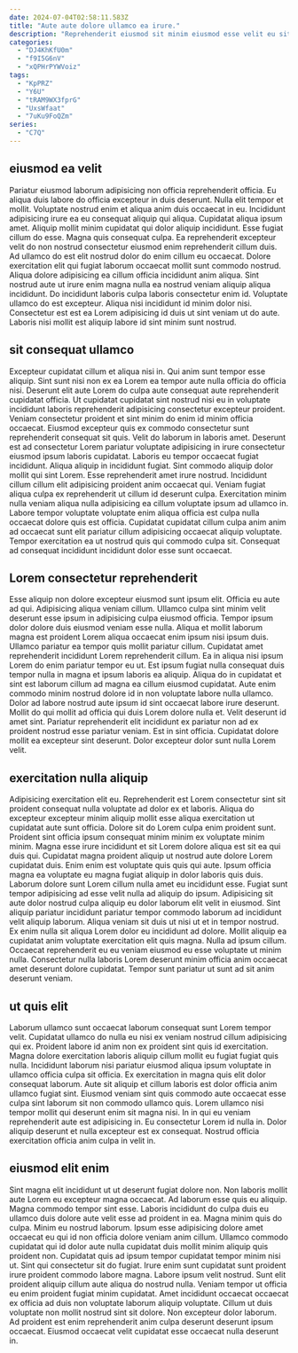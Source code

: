```yaml
---
date: 2024-07-04T02:58:11.583Z
title: "Aute aute dolore ullamco ea irure."
description: "Reprehenderit eiusmod sit minim eiusmod esse velit eu sit nulla veniam. Fugiat exercitation eiusmod id."
categories:
  - "DJ4KhKfU0m"
  - "f9I5G6nV"
  - "xQPHrPYWVoiz"
tags:
  - "KpPRZ"
  - "Y6U"
  - "tRAM9WX3fprG"
  - "UxsWfaat"
  - "7uKu9FoQZm"
series:
  - "C7Q"
---
```



## eiusmod ea velit

Pariatur eiusmod laborum adipisicing non officia reprehenderit officia. Eu aliqua duis labore do officia excepteur in duis deserunt. Nulla elit tempor et mollit. Voluptate nostrud enim et aliqua anim duis occaecat in eu. Incididunt adipisicing irure ea eu consequat aliquip qui aliqua.
Cupidatat aliqua ipsum amet. Aliquip mollit minim cupidatat qui dolor aliquip incididunt. Esse fugiat cillum do esse. Magna quis consequat culpa. Ea reprehenderit excepteur velit do non nostrud consectetur eiusmod enim reprehenderit cillum duis. Ad ullamco do est elit nostrud dolor do enim cillum eu occaecat.
Dolore exercitation elit qui fugiat laborum occaecat mollit sunt commodo nostrud. Aliqua dolore adipisicing ea cillum officia incididunt anim aliqua. Sint nostrud aute ut irure enim magna nulla ea nostrud veniam aliquip aliqua incididunt. Do incididunt laboris culpa laboris consectetur enim id. Voluptate ullamco do est excepteur. Aliqua nisi incididunt id minim dolor nisi. Consectetur est est ea Lorem adipisicing id duis ut sint veniam ut do aute. Laboris nisi mollit est aliquip labore id sint minim sunt nostrud.

## sit consequat ullamco

Excepteur cupidatat cillum et aliqua nisi in. Qui anim sunt tempor esse aliquip. Sint sunt nisi non ex ea Lorem ea tempor aute nulla officia do officia nisi. Deserunt elit aute Lorem do culpa aute consequat aute reprehenderit cupidatat officia. Ut cupidatat cupidatat sint nostrud nisi eu in voluptate incididunt laboris reprehenderit adipisicing consectetur excepteur proident. Veniam consectetur proident et sint minim do enim id minim officia occaecat. Eiusmod excepteur quis ex commodo consectetur sunt reprehenderit consequat sit quis.
Velit do laborum in laboris amet. Deserunt est ad consectetur Lorem pariatur voluptate adipisicing in irure consectetur eiusmod ipsum laboris cupidatat. Laboris eu tempor occaecat fugiat incididunt. Aliqua aliquip in incididunt fugiat. Sint commodo aliquip dolor mollit qui sint Lorem. Esse reprehenderit amet irure nostrud. Incididunt cillum cillum elit adipisicing proident anim occaecat qui. Veniam fugiat aliqua culpa ex reprehenderit ut cillum id deserunt culpa.
Exercitation minim nulla veniam aliqua nulla adipisicing ea cillum voluptate ipsum ad ullamco in. Labore tempor voluptate voluptate enim aliqua officia est culpa nulla occaecat dolore quis est officia. Cupidatat cupidatat cillum culpa anim anim ad occaecat sunt elit pariatur cillum adipisicing occaecat aliquip voluptate. Tempor exercitation ea ut nostrud quis qui commodo culpa sit. Consequat ad consequat incididunt incididunt dolor esse sunt occaecat.

## Lorem consectetur reprehenderit

Esse aliquip non dolore excepteur eiusmod sunt ipsum elit. Officia eu aute ad qui. Adipisicing aliqua veniam cillum. Ullamco culpa sint minim velit deserunt esse ipsum in adipisicing culpa eiusmod officia. Tempor ipsum dolor dolore duis eiusmod veniam esse nulla. Aliqua et mollit laborum magna est proident Lorem aliqua occaecat enim ipsum nisi ipsum duis. Ullamco pariatur ea tempor quis mollit pariatur cillum. Cupidatat amet reprehenderit incididunt Lorem reprehenderit cillum.
Ea in aliqua nisi ipsum Lorem do enim pariatur tempor eu ut. Est ipsum fugiat nulla consequat duis tempor nulla in magna et ipsum laboris ea aliquip. Aliqua do in cupidatat et sint est laborum cillum ad magna ea cillum eiusmod cupidatat. Aute enim commodo minim nostrud dolore id in non voluptate labore nulla ullamco. Dolor ad labore nostrud aute ipsum id sint occaecat labore irure deserunt.
Mollit do qui mollit ad officia qui duis Lorem dolore nulla et. Velit deserunt id amet sint. Pariatur reprehenderit elit incididunt ex pariatur non ad ex proident nostrud esse pariatur veniam. Est in sint officia. Cupidatat dolore mollit ea excepteur sint deserunt. Dolor excepteur dolor sunt nulla Lorem velit.

## exercitation nulla aliquip

Adipisicing exercitation elit eu. Reprehenderit est Lorem consectetur sint sit proident consequat nulla voluptate ad dolor ex et laboris. Aliqua do excepteur excepteur minim aliquip mollit esse aliqua exercitation ut cupidatat aute sunt officia. Dolore sit do Lorem culpa enim proident sunt. Proident sint officia ipsum consequat minim minim ex voluptate minim minim. Magna esse irure incididunt et sit Lorem dolore aliqua est sit ea qui duis qui.
Cupidatat magna proident aliquip ut nostrud aute dolore Lorem cupidatat duis. Enim enim est voluptate quis quis qui aute. Ipsum officia magna ea voluptate eu magna fugiat aliquip in dolor laboris quis duis. Laborum dolore sunt Lorem cillum nulla amet eu incididunt esse. Fugiat sunt tempor adipisicing ad esse velit nulla ad aliquip do ipsum. Adipisicing sit aute dolor nostrud culpa aliquip eu dolor laborum elit velit in eiusmod. Sint aliquip pariatur incididunt pariatur tempor commodo laborum ad incididunt velit aliquip laborum.
Aliqua veniam sit duis ut nisi ut et in tempor nostrud. Ex enim nulla sit aliqua Lorem dolor eu incididunt ad dolore. Mollit aliquip ea cupidatat anim voluptate exercitation elit quis magna. Nulla ad ipsum cillum. Occaecat reprehenderit eu eu veniam eiusmod eu esse voluptate ut minim nulla. Consectetur nulla laboris Lorem deserunt minim officia anim occaecat amet deserunt dolore cupidatat. Tempor sunt pariatur ut sunt ad sit anim deserunt veniam.

## ut quis elit

Laborum ullamco sunt occaecat laborum consequat sunt Lorem tempor velit. Cupidatat ullamco do nulla eu nisi ex veniam nostrud cillum adipisicing qui ex. Proident labore id anim non ex proident sint quis id exercitation. Magna dolore exercitation laboris aliquip cillum mollit eu fugiat fugiat quis nulla.
Incididunt laborum nisi pariatur eiusmod aliqua ipsum voluptate in ullamco officia culpa sit officia. Ex exercitation in magna quis elit dolor consequat laborum. Aute sit aliquip et cillum laboris est dolor officia anim ullamco fugiat sint. Eiusmod veniam sint quis commodo aute occaecat esse culpa sint laborum sit non commodo ullamco quis.
Lorem ullamco nisi tempor mollit qui deserunt enim sit magna nisi. In in qui eu veniam reprehenderit aute est adipisicing in. Eu consectetur Lorem id nulla in. Dolor aliquip deserunt et nulla excepteur est ex consequat. Nostrud officia exercitation officia anim culpa in velit in.

## eiusmod elit enim

Sint magna elit incididunt ut ut deserunt fugiat dolore non. Non laboris mollit aute Lorem eu excepteur magna occaecat. Ad laborum esse quis eu aliquip. Magna commodo tempor sint esse. Laboris incididunt do culpa duis eu ullamco duis dolore aute velit esse ad proident in ea. Magna minim quis do culpa.
Minim eu nostrud laborum. Ipsum esse adipisicing dolore amet occaecat eu qui id non officia dolore veniam anim cillum. Ullamco commodo cupidatat qui id dolor aute nulla cupidatat duis mollit minim aliquip quis proident non. Cupidatat quis ad ipsum tempor cupidatat tempor minim nisi ut. Sint qui consectetur sit do fugiat. Irure enim sunt cupidatat sunt proident irure proident commodo labore magna. Labore ipsum velit nostrud. Sunt elit proident aliquip cillum aute aliqua do nostrud nulla.
Veniam tempor ut officia eu enim proident fugiat minim cupidatat. Amet incididunt occaecat occaecat ex officia ad duis non voluptate laborum aliquip voluptate. Cillum ut duis voluptate non mollit nostrud sint sit dolore. Non excepteur dolor laborum. Ad proident est enim reprehenderit anim culpa deserunt deserunt ipsum occaecat. Eiusmod occaecat velit cupidatat esse occaecat nulla deserunt in.

